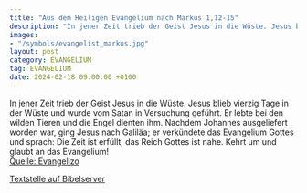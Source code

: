 ```yaml
---
title: "Aus dem Heiligen Evangelium nach Markus 1,12-15"
description: "In jener Zeit trieb der Geist Jesus in die Wüste. Jesus blieb vierzig Tage in der Wüste und wurde vom Satan in Versuchung geführt. Er lebte bei den wilden Tieren und die Engel dienten ihm. Nachdem Johannes ausgeliefert worden war, ging Jesus nach Galiläa; er verkündete das Evange...."
images:
- "/symbols/evangelist_markus.jpg"
layout: post
category: EVANGELIUM
tag: EVANGELIUM
date: 2024-02-18 09:00:00 +0100
---
```

In jener Zeit trieb der Geist Jesus in die Wüste.
Jesus blieb vierzig Tage in der Wüste und wurde vom Satan in Versuchung geführt. Er lebte bei den wilden Tieren und die Engel dienten ihm.
Nachdem Johannes ausgeliefert worden war, ging Jesus nach Galiläa; er verkündete das Evangelium Gottes
und sprach: Die Zeit ist erfüllt, das Reich Gottes ist nahe.<!--more--> Kehrt um und glaubt an das Evangelium!<br>
[Quelle: Evangelizo](https://evangeliumtagfuertag.org/DE/gospel)

[Textstelle auf Bibelserver](https://www.bibleserver.com/EU/Markus1,12-15)
